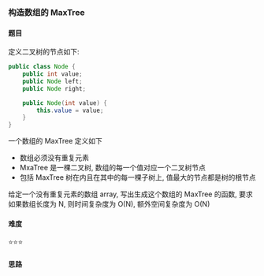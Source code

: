 ### 构造数组的 MaxTree

#### 题目
定义二叉树的节点如下:
```java
public class Node {
    public int value;
    public Node left;
    public Node right;

    public Node(int value) {
        this.value = value;
    }
}
```
一个数组的 MaxTree 定义如下
- 数组必须没有重复元素
- MxaTree 是一棵二叉树, 数组的每一个值对应一个二叉树节点
- 包括 MaxTree 树在内且在其中的每一棵子树上, 值最大的节点都是树的根节点

给定一个没有重复元素的数组 array, 写出生成这个数组的 MaxTree 的函数, 要求如果数组长度为 N, 则时间复杂度为 O(N), 额外空间复杂度为 O(N)

#### 难度
:star::star::star:

#### 思路
